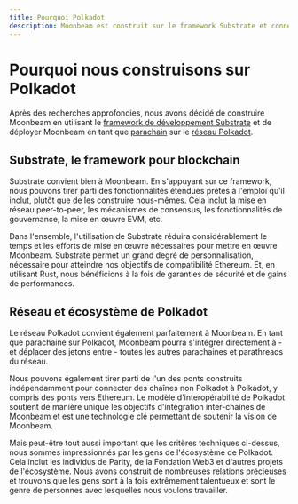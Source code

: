 ```yaml
---
title: Pourquoi Polkadot
description: Moonbeam est construit sur le framework Substrate et connecté au réseau Polkadot, ajoutant vitesse et sécurité à la plate-forme.
---
```

# Pourquoi nous construisons sur Polkadot

Après des recherches approfondies, nous avons décidé de construire Moonbeam en utilisant le [framework de développement Substrate](/resources/glossary/#substrate) et de déployer Moonbeam en tant que [parachain](/resources/glossary/#parachains) sur le [réseau Polkadot](/resources/glossary/#polkadot). 

## Substrate, le framework pour blockchain

Substrate convient bien à Moonbeam. En s'appuyant sur ce framework, nous pouvons tirer parti des fonctionnalités étendues prêtes à l'emploi qu’il inclut, plutôt que de les construire nous-mêmes. Cela inclut la mise en réseau peer-to-peer, les mécanismes de consensus, les fonctionnalités de gouvernance, la mise en œuvre EVM, etc.

Dans l'ensemble, l'utilisation de Substrate réduira considérablement le temps et les efforts de mise en œuvre nécessaires pour mettre en œuvre Moonbeam. Substrate permet un grand degré de personnalisation, nécessaire pour atteindre nos objectifs de compatibilité Ethereum. Et, en utilisant Rust, nous bénéficions à la fois de garanties de sécurité et de gains de performances.

## Réseau et écosystème de Polkadot

Le réseau Polkadot convient également parfaitement à Moonbeam. En tant que parachaine sur Polkadot, Moonbeam pourra s'intégrer directement à - et déplacer des jetons entre - toutes les autres parachaines et parathreads du réseau.

Nous pouvons également tirer parti de l'un des ponts construits indépendamment pour connecter des chaînes non Polkadot à Polkadot, y compris des ponts vers Ethereum. Le modèle d'interopérabilité de Polkadot soutient de manière unique les objectifs d'intégration inter-chaînes de Moonbeam et est une technologie clé permettant de soutenir la vision de Moonbeam.

Mais peut-être tout aussi important que les critères techniques ci-dessus, nous sommes impressionnés par les gens de l'écosystème de Polkadot. Cela inclut les individus de Parity, de la Fondation Web3 et d'autres projets de l'écosystème. Nous avons construit de nombreuses relations précieuses et trouvons que les gens sont à la fois extrêmement talentueux et sont le genre de personnes avec lesquelles nous voulons travailler.
